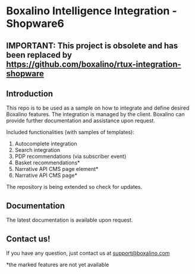 # Boxalino Intelligence Integration - Shopware6

## IMPORTANT: This project is obsolete and has been replaced by https://github.com/boxalino/rtux-integration-shopware

## Introduction
This repo is to be used as a sample on how to integrate and define desired Boxalino features.
The integration is managed by the client.
Boxalino can provide further documentation and assistance upon request.

Included functionalities (with samples of templates):
1. Autocomplete integration
2. Search integration
3. PDP recommendations (via subscriber event)
4. Basket recommendations*
4. Narrative API CMS page element*
5. Narrative API CMS page*

The repository is being extended so check for updates.

## Documentation

The latest documentation is available upon request.

## Contact us!

If you have any question, just contact us at support@boxalino.com

*the marked features are not yet available
